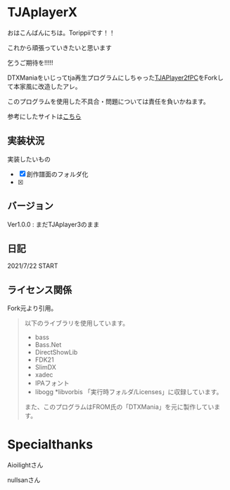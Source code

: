 # TJAplayerX
おはこんばんにちは。Torippiiです！！

これから頑張っていきたいと思います

乞うご期待を!!!!!

DTXManiaをいじってtja再生プログラムにしちゃった[TJAPlayer2fPC](https://github.com/kairera0467/TJAP2fPC)をForkして本家風に改造したアレ。

このプログラムを使用した不具合・問題については責任を負いかねます。

参考にしたサイトは[こちら](https://nullsan-of-tjap3.hatenablog.com/)

## 実装状況
実装したいもの
- [x] 創作譜面のフォルダ化
- [x] 
## バージョン
Ver1.0.0 : まだTJAplayer3のまま

## 日記
2021/7/22 START

## ライセンス関係
Fork元より引用。

> 以下のライブラリを使用しています。
> * bass
> * Bass.Net
> * DirectShowLib
> * FDK21
> * SlimDX
> * xadec
> * IPAフォント
> * libogg
> *libvorbis
> 「実行時フォルダ/Licenses」に収録しています。
> 
> また、このプログラムはFROM氏の「DTXMania」を元に製作しています。

# Specialthanks
Aioilightさん

nullsanさん
